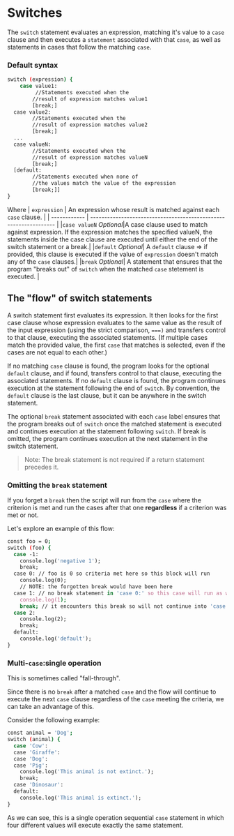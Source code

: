 # Switches

The `switch` statement evaluates an expression, matching it's value to a `case` clause and then executes a `statement` associated with that `case`, as well as statements in cases that follow the matching `case`.

### Default syntax

```sh
switch (expression) {
    case value1:
         //Statements executed when the
        //result of expression matches value1
        [break;]
  case value2:
        //Statements executed when the
        //result of expression matches value2
        [break;]
  ...
  case valueN:
        //Statements executed when the
        //result of expression matches valueN
        [break;]
  [default:
        //Statements executed when none of
        //the values match the value of the expression
        [break;]]
}
```

Where
| `expression` | An expression whose result is matched against each `case` clause. |
| ------------ | ----------------------------------------------------------------- |
|`case valueN` _Optional_|A case clause used to match against expression. If the expression matches the specified valueN, the statements inside the case clause are executed until either the end of the switch statement or a break.|
|`default` _Optional_| A `default` clause => if provided, this clause is executed if the value of `expression` doesn't match any of the `case` clauses.|
|`break` _Optional_| A statement that ensures that the program "breaks out" of `switch` when the matched `case` stetement is executed. |

## The "flow" of switch statements

A switch statement first evaluates its expression. It then looks for the first case clause whose expression evaluates to the same value as the result of the input expression (using the strict comparison, `===)` and transfers control to that clause, executing the associated statements. (If multiple cases match the provided value, the first `case` that matches is selected, even if the cases are not equal to each other.)

If no matching `case` clause is found, the program looks for the optional `default` clause, and if found, transfers control to that clause, executing the associated statements. If no `default` clause is found, the program continues execution at the statement following the end of `switch`. By convention, the `default` clause is the last clause, but it can be anywhere in the switch statement.

The optional `break` statement associated with each `case` label ensures that the program breaks out of `switch` once the matched statement is executed and continues execution at the statement following `switch`. If break is omitted, the program continues execution at the next statement in the switch statement.

> Note: The break statement is not required if a return statement precedes it.

### Omitting the `break` statement

If you forget a `break` then the script will run from the `case` where the criterion is met and run the cases after that one **regardless** if a criterion was met or not.

Let's explore an example of this flow:

```sh
const foo = 0;
switch (foo) {
  case -1:
    console.log('negative 1');
    break;
  case 0: // foo is 0 so criteria met here so this block will run
    console.log(0);
    // NOTE: the forgotten break would have been here
  case 1: // no break statement in 'case 0:' so this case will run as well
    console.log(1);
    break; // it encounters this break so will not continue into 'case 2:'
  case 2:
    console.log(2);
    break;
  default:
    console.log('default');
}
```

### Multi-`case`:single operation

This is sometimes called "fall-through".

Since there is no `break` after a matched `case` and the flow will continue to execute the next `case` clause regardless of the `case` meeting the criteria, we can take an advantage of this.

Consider the following example:

```sh
const animal = 'Dog';
switch (animal) {
  case 'Cow':
  case 'Giraffe':
  case 'Dog':
  case 'Pig':
    console.log('This animal is not extinct.');
    break;
  case 'Dinosaur':
  default:
    console.log('This animal is extinct.');
}
```

As we can see, this is a single operation sequential `case` statement in which four different values will execute exactly the same statement.
